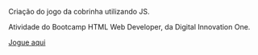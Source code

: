 Criação do jogo da cobrinha utilizando JS. 

Atividade do Bootcamp HTML Web Developer, da Digital Innovation One.

<a href="https://staelsabrina.github.io/Bootcamp_HTML_Web_Dev/projeto_jogo_cobrinha_js/index.html">Jogue aqui</a>
